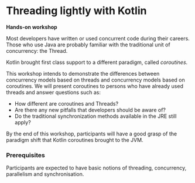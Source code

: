 # Threading lightly with Kotlin

**Hands-on workshop**

Most developers have written or used concurrent code during their careers. 
Those who use Java are probably familiar with the traditional unit of concurrency: the Thread.

Kotlin brought first class support to a different paradigm, called _coroutines_.

This workshop intends to demonstrate the differences between concurrency models based on threads
and concurrency models based on coroutines. We will present coroutines to persons who have already 
used threads and answer questions such as:

* How different are coroutines and Threads?
* Are there any new pitfalls that developers should be aware of?
* Do the traditional synchronization methods available in the JRE still apply?

By the end of this workshop, participants will have a good grasp of the paradigm shift that 
Kotlin coroutines brought to the JVM.

### Prerequisites

Participants are expected to have basic notions of threading, concurrency, parallelism and synchronisation. 
